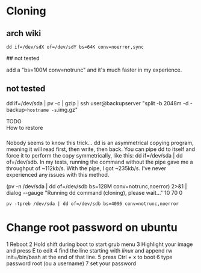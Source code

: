 # Cloning
## arch wiki
`dd if=/dev/sdX of=/dev/sdY bs=64K conv=noerror,sync`

## not tested

add a "bs=100M conv=notrunc" and it's much faster in my experience.

## not tested

dd if=/dev/sda | pv -c | gzip | ssh user@backupserver "split -b 2048m -d - backup-`hostname -s`.img.gz"

TODO  
How to restore

### 
	
Nobody seems to know this trick... dd is an asymmetrical copying program, meaning it will read first, then write, then back. You can pipe dd to itself and force it to perform the copy symmetrically, like this: dd if=/dev/sda | dd of=/dev/sdb. In my tests, running the command without the pipe gave me a throughput of ~112kb/s. With the pipe, I got ~235kb/s. I've never experienced any issues with this method.


(pv -n /dev/sda | dd of=/dev/sdb bs=128M conv=notrunc,noerror) 2>&1 | dialog --gauge "Running dd command (cloning), please wait..." 10 70 0

`pv -tpreb /dev/sda | dd of=/dev/sdb bs=4096 conv=notrunc,noerror`



# Change root password on ubuntu  
1 Reboot
2 Hold shift during boot to start grub menu
3 Highlight your image and press E to edit
4 find the line starting with *linux* and append rw init=/bin/bash at the end of that line.
5 press Ctrl + x to boot
6 type password root (ou a username)
7 set your password